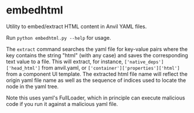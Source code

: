# embedhtml

Utility to embed/extract HTML content in Anvil YAML files. 

Run `python embedhtml.py --help` for usage.

The `extract` command searches the yaml file for key-value pairs where the key contains the string "html" (with any case) and saves the corresponding text value to a file. 
This will extract, for instance, `['native_deps']['head_html']` from anvil.yaml, or `['container']['properties']['html']` from a component UI template. 
The extracted html file name will reflect the origin yaml file name as well as the sequence of indices used to locate the node in the yaml tree.

Note this uses yaml's FullLoader, which in principle can execute malicious code if you run it against a malicious yaml file.
